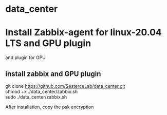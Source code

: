 # data_center


# Install Zabbix-agent for linux-20.04 LTS and GPU plugin
and plugin for GPU

## install zabbix and GPU plugin
git clone https://github.com/SesterceLab/data_center.git  
chmod +x ./data_center/zabbix.sh  
sudo ./data_center/zabbix.sh  

After installation, copy the psk encryption   
